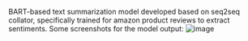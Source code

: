 BART-based text summarization model developed based on seq2seq collator, specifically trained for amazon product reviews to extract sentiments.
Some screenshots for the model output:
![image](https://github.com/user-attachments/assets/fa3b43b0-2abf-484d-b808-9ad74fcdc29e)

